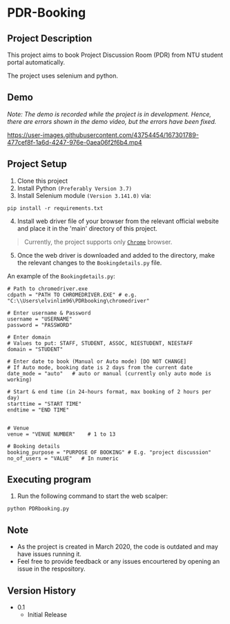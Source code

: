 # PDR-Booking

## Project Description

This project aims to book Project Discussion Room (PDR) from NTU student portal automatically.

The project uses selenium and python.

## Demo

*Note: The demo is recorded while the project is in development. Hence, there are errors shown in the demo video, but the errors have been fixed.*

https://user-images.githubusercontent.com/43754454/167301789-477cef8f-1a6d-4247-976e-0aea06f2f6b4.mp4

## Project Setup

1. Clone this project
2. Install Python `(Preferably Version 3.7)`
3. Install Selenium module `(Version 3.141.0)` via:
```
pip install -r requirements.txt
```

4. Install web driver file of your browser from the relevant official website and place it in the 'main' directory of this project.

> Currently, the project supports only [`Chrome`](https://chromedriver.chromium.org/) browser.

5. Once the web driver is downloaded and added to the directory, make the relevant changes to the `Bookingdetails.py` file.

An example of the `Bookingdetails.py`:
```
# Path to chromedriver.exe
cdpath = "PATH TO CHROMEDRIVER.EXE" # e.g. "C:\\Users\elvinlim96\PDRbooking\chromedriver"

# Enter username & Password
username = "USERNAME"
password = "PASSWORD"

# Enter domain
# Values to put: STAFF, STUDENT, ASSOC, NIESTUDENT, NIESTAFF
domain = "STUDENT"

# Enter date to book (Manual or Auto mode) [DO NOT CHANGE]
# If Auto mode, booking date is 2 days from the current date
date_mode = "auto"   # auto or manual (currently only auto mode is working)

# Start & end time (in 24-hours format, max booking of 2 hours per day)
starttime = "START TIME"
endtime = "END TIME"


# Venue
venue = "VENUE NUMBER"    # 1 to 13

# Booking details
booking_purpose = "PURPOSE OF BOOKING" # E.g. "project discussion"
no_of_users = "VALUE"   # In numeric
```

## Executing program

1. Run the following command to start the web scalper:
```
python PDRbooking.py
```

## Note

* As the project is created in March 2020, the code is outdated and may have issues running it.
* Feel free to provide feedback or any issues encourtered by opening an issue in the respository.

## Version History

* 0.1
    * Initial Release
